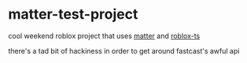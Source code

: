 # matter-test-project
cool weekend roblox project that uses [matter](https://eryn.io/matter/api/Matter/) and [roblox-ts](https://roblox-ts.com/)

there's a tad bit of hackiness in order to get around fastcast's awful api
